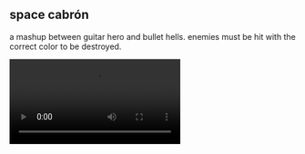 ## space cabrón

a mashup between guitar hero and bullet hells. enemies must be hit with the correct color to be destroyed.

<video controls>
<source src="./space-cabron.webm" type="video/webm">
</video>
